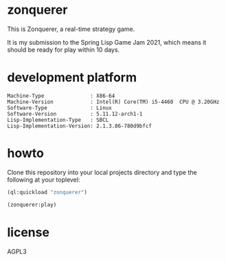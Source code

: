# zonquerer

This is Zonquerer, a real-time strategy game.

It is my submission to the Spring Lisp Game Jam 2021, which means it
should be ready for play within 10 days.

# development platform

```
Machine-Type               : X86-64
Machine-Version            : Intel(R) Core(TM) i5-4460  CPU @ 3.20GHz
Software-Type              : Linux
Software-Version           : 5.11.12-arch1-1
Lisp-Implementation-Type   : SBCL
Lisp-Implementation-Version: 2.1.3.86-780d9bfcf
```

# howto

Clone this repository into your local projects directory and type the
following at your toplevel:

```lisp
(ql:quickload "zonquerer")

(zonquerer:play)
```

# license

AGPL3
